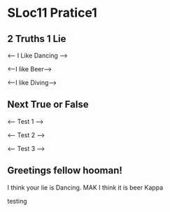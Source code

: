 # SLoc11 Pratice1

## 2 Truths 1 Lie
<-- I Like Dancing -->

<--I like Beer-->

<--I like Diving-->

## Next True or False
<-- Test 1 -->

<-- Test 2 -->

<-- Test 3 -->

## Greetings fellow hooman!

I think your lie is Dancing. MAK
I think it is beer Kappa

testing
